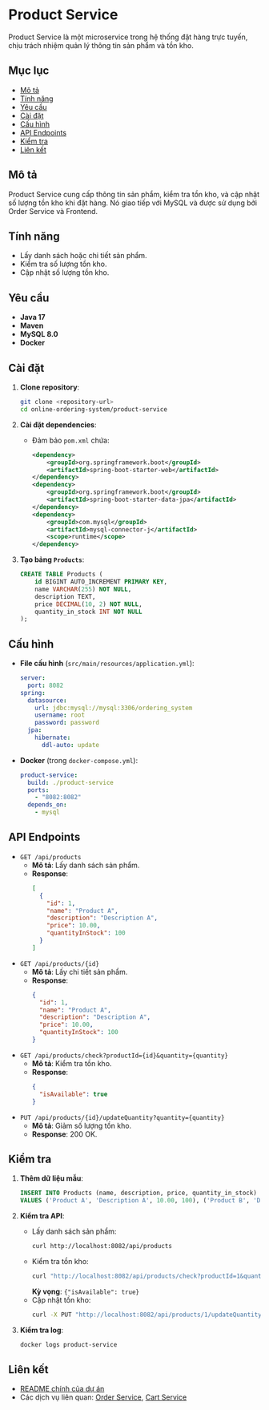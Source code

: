 # Product Service

Product Service là một microservice trong hệ thống đặt hàng trực tuyến, chịu trách nhiệm quản lý thông tin sản phẩm và tồn kho.

## Mục lục
- [Mô tả](#mô-tả)
- [Tính năng](#tính-năng)
- [Yêu cầu](#yêu-cầu)
- [Cài đặt](#cài-đặt)
- [Cấu hình](#cấu-hình)
- [API Endpoints](#api-endpoints)
- [Kiểm tra](#kiểm-tra)
- [Liên kết](#liên-kết)

## Mô tả
Product Service cung cấp thông tin sản phẩm, kiểm tra tồn kho, và cập nhật số lượng tồn kho khi đặt hàng. Nó giao tiếp với MySQL và được sử dụng bởi Order Service và Frontend.

## Tính năng
- Lấy danh sách hoặc chi tiết sản phẩm.
- Kiểm tra số lượng tồn kho.
- Cập nhật số lượng tồn kho.

## Yêu cầu
- **Java 17**
- **Maven**
- **MySQL 8.0**
- **Docker**

## Cài đặt
1. **Clone repository**:
   ```bash
   git clone <repository-url>
   cd online-ordering-system/product-service
   ```

2. **Cài đặt dependencies**:
   - Đảm bảo `pom.xml` chứa:
     ```xml
     <dependency>
         <groupId>org.springframework.boot</groupId>
         <artifactId>spring-boot-starter-web</artifactId>
     </dependency>
     <dependency>
         <groupId>org.springframework.boot</groupId>
         <artifactId>spring-boot-starter-data-jpa</artifactId>
     </dependency>
     <dependency>
         <groupId>com.mysql</groupId>
         <artifactId>mysql-connector-j</artifactId>
         <scope>runtime</scope>
     </dependency>
     ```

3. **Tạo bảng `Products`**:
   ```sql
   CREATE TABLE Products (
       id BIGINT AUTO_INCREMENT PRIMARY KEY,
       name VARCHAR(255) NOT NULL,
       description TEXT,
       price DECIMAL(10, 2) NOT NULL,
       quantity_in_stock INT NOT NULL
   );
   ```

## Cấu hình
- **File cấu hình** (`src/main/resources/application.yml`):
  ```yaml
  server:
    port: 8082
  spring:
    datasource:
      url: jdbc:mysql://mysql:3306/ordering_system
      username: root
      password: password
    jpa:
      hibernate:
        ddl-auto: update
  ```

- **Docker** (trong `docker-compose.yml`):
  ```yaml
  product-service:
    build: ./product-service
    ports:
      - "8082:8082"
    depends_on:
      - mysql
  ```

## API Endpoints
- `GET /api/products`
  - **Mô tả**: Lấy danh sách sản phẩm.
  - **Response**:
    ```json
    [
      {
        "id": 1,
        "name": "Product A",
        "description": "Description A",
        "price": 10.00,
        "quantityInStock": 100
      }
    ]
    ```
- `GET /api/products/{id}`
  - **Mô tả**: Lấy chi tiết sản phẩm.
  - **Response**:
    ```json
    {
      "id": 1,
      "name": "Product A",
      "description": "Description A",
      "price": 10.00,
      "quantityInStock": 100
    }
    ```
- `GET /api/products/check?productId={id}&quantity={quantity}`
  - **Mô tả**: Kiểm tra tồn kho.
  - **Response**:
    ```json
    {
      "isAvailable": true
    }
    ```
- `PUT /api/products/{id}/updateQuantity?quantity={quantity}`
  - **Mô tả**: Giảm số lượng tồn kho.
  - **Response**: 200 OK.

## Kiểm tra
1. **Thêm dữ liệu mẫu**:
   ```sql
   INSERT INTO Products (name, description, price, quantity_in_stock)
   VALUES ('Product A', 'Description A', 10.00, 100), ('Product B', 'Description B', 20.00, 50);
   ```

2. **Kiểm tra API**:
   - Lấy danh sách sản phẩm:
     ```bash
     curl http://localhost:8082/api/products
     ```
   - Kiểm tra tồn kho:
     ```bash
     curl "http://localhost:8082/api/products/check?productId=1&quantity=5"
     ```
     **Kỳ vọng**: `{"isAvailable": true}`
   - Cập nhật tồn kho:
     ```bash
     curl -X PUT "http://localhost:8082/api/products/1/updateQuantity?quantity=5"
     ```

3. **Kiểm tra log**:
   ```bash
   docker logs product-service
   ```

## Liên kết
- [README chính của dự án](../README.md)
- Các dịch vụ liên quan: [Order Service](../order-service/README.md), [Cart Service](../cart-service/README.md)